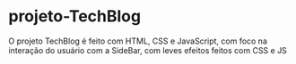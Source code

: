 # projeto-TechBlog

O projeto TechBlog é feito com HTML, CSS e JavaScript, com foco na interação do usuário com a SideBar, com leves efeitos feitos com CSS e JS
